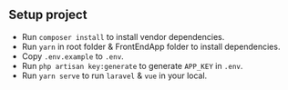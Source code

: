## Setup project
- Run `composer install` to install vendor dependencies.
- Run `yarn` in root folder & FrontEndApp folder to install dependencies.
- Copy `.env.example` to `.env`.
- Run `php artisan key:generate` to generate `APP_KEY` in `.env`.
- Run `yarn serve` to run `laravel` & `vue` in your local.